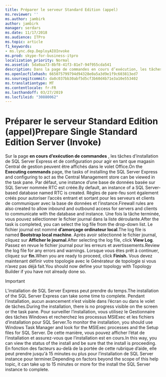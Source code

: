 ```yaml
---
title: Préparer le serveur Standard Edition (appel)
ms.reviewer: ''
ms.author: jambirk
author: jambirk
manager: serdars
ms.date: 11/17/2018
ms.audience: ITPro
ms.topic: article
f1_keywords:
- ms.lync.dep.DeployAIOInvoke
ms.prod: skype-for-business-itpro
localization_priority: Normal
ms.assetid: 5da0aa73-8bf8-41f3-81e7-94f955cda541
description: Dans la page de commandes en cours d’exécution, les tâches d’installation de SQL Server Express et de configuration pour agir en tant que magasin Central de gestion peuvent être affichés dans le volet Office. Par défaut, une instance d’une base de données basée sur SQL Server nommée RTC est créée. Règles de pare-feu sont également créés pour autoriser l’accès entrant et sortant pour les serveurs et clients de communiquer avec la base de données et l’instance. Une fois la tâche terminée, vous pouvez sélectionner le fichier journal dans la liste déroulante. Le fichier journal est nommé d’amorçage ordinateur local. Après avoir sélectionné le fichier journal, cliquez sur Afficher le journal. Passez en revue le fichier journal pour les erreurs et avertissements. Lorsque vous êtes prêt à continuer, cliquez sur Terminer. Vous devez maintenant définir votre topologie avec le Générateur de topologie si vous n’avez pas déjà fait.
ms.openlocfilehash: 665075799794d94328e0a5a3d9e1f9c603813ed7
ms.sourcegitcommit: da8c037bb30abf5d5cf3b60d4b71e3a10e553402
ms.translationtype: MT
ms.contentlocale: fr-FR
ms.lasthandoff: 03/27/2019
ms.locfileid: "30880062"
---
```

# <a name="prepare-single-standard-edition-server-invoke"></a><span data-ttu-id="d5b81-111">Préparer le serveur Standard Edition (appel)</span><span class="sxs-lookup"><span data-stu-id="d5b81-111">Prepare Single Standard Edition Server (Invoke)</span></span>
 
<span data-ttu-id="d5b81-112">Sur la page **en cours d’exécution de commandes** , les tâches d’installation de SQL Server Express et de configuration pour agir en tant que magasin Central de gestion peuvent être affichés dans le volet Office.</span><span class="sxs-lookup"><span data-stu-id="d5b81-112">On the **Executing commands** page, the tasks of installing the SQL Server Express and configuring to act as the Central Management store can be viewed in the task pane.</span></span> <span data-ttu-id="d5b81-113">Par défaut, une instance d’une base de données basée sur SQL Server nommée RTC est créée.</span><span class="sxs-lookup"><span data-stu-id="d5b81-113">By default, an instance of a SQL Server-based database named RTC is created.</span></span> <span data-ttu-id="d5b81-114">Règles de pare-feu sont également créés pour autoriser l’accès entrant et sortant pour les serveurs et clients de communiquer avec la base de données et l’instance.</span><span class="sxs-lookup"><span data-stu-id="d5b81-114">Firewall rules are also created to allow inbound and outbound access for servers and clients to communicate with the database and instance.</span></span> <span data-ttu-id="d5b81-115">Une fois la tâche terminée, vous pouvez sélectionner le fichier journal dans la liste déroulante.</span><span class="sxs-lookup"><span data-stu-id="d5b81-115">After the task is completed, you can select the log file from the drop-down list.</span></span> <span data-ttu-id="d5b81-116">Le fichier journal est nommé **d’amorçage ordinateur local**.</span><span class="sxs-lookup"><span data-stu-id="d5b81-116">The log file is named **Bootstrap local machine**.</span></span> <span data-ttu-id="d5b81-117">Après avoir sélectionné le fichier journal, cliquez sur **Afficher le journal**.</span><span class="sxs-lookup"><span data-stu-id="d5b81-117">After selecting the log file, click **View Log**.</span></span> <span data-ttu-id="d5b81-118">Passez en revue le fichier journal pour les erreurs et avertissements.</span><span class="sxs-lookup"><span data-stu-id="d5b81-118">Review the log file for any errors and warnings.</span></span> <span data-ttu-id="d5b81-119">Lorsque vous êtes prêt à continuer, cliquez sur **fin.**</span><span class="sxs-lookup"><span data-stu-id="d5b81-119">When you are ready to proceed, click **Finish.**</span></span> <span data-ttu-id="d5b81-120">Vous devez maintenant définir votre topologie avec le Générateur de topologie si vous n’avez pas déjà fait.</span><span class="sxs-lookup"><span data-stu-id="d5b81-120">You should now define your topology with Topology Builder if you have not already done so.</span></span>
  
> [!IMPORTANT]
> <span data-ttu-id="d5b81-121">L’installation de SQL Server Express peut prendre du temps.</span><span class="sxs-lookup"><span data-stu-id="d5b81-121">The installation of the SQL Server Express can take some time to complete.</span></span> <span data-ttu-id="d5b81-122">Pendant l’installation, aucun avancement n’est visible dans l’écran ou dans le volet de tâches.</span><span class="sxs-lookup"><span data-stu-id="d5b81-122">During the installation, there is no progress visible on the screen or the task pane.</span></span> <span data-ttu-id="d5b81-123">Pour surveiller l’installation, vous utilisez le Gestionnaire des tâches Windows et recherchez les processus MSIExec et les fichiers d’installation pour SQL Server.</span><span class="sxs-lookup"><span data-stu-id="d5b81-123">To monitor the installation, you should use Windows Task Manager and look for the MSIExec processes and the Setup files for SQL Server.</span></span> <span data-ttu-id="d5b81-124">De cette manière, vous pouvez afficher l’état de l’installation et assurez-vous que l’installation est en cours.</span><span class="sxs-lookup"><span data-stu-id="d5b81-124">In this way, you can view the status of the install and be sure that the install is proceeding.</span></span> <span data-ttu-id="d5b81-125">En fonction des facteurs au-delà de la portée de cette rubrique d’aide, elle peut prendre jusqu'à 15 minutes ou plus pour l’installation de SQL Server instance pour terminer.</span><span class="sxs-lookup"><span data-stu-id="d5b81-125">Depending on factors beyond the scope of this help topic, it can take up to 15 minutes or more for the install the SQL Server instance to complete.</span></span> 
  

